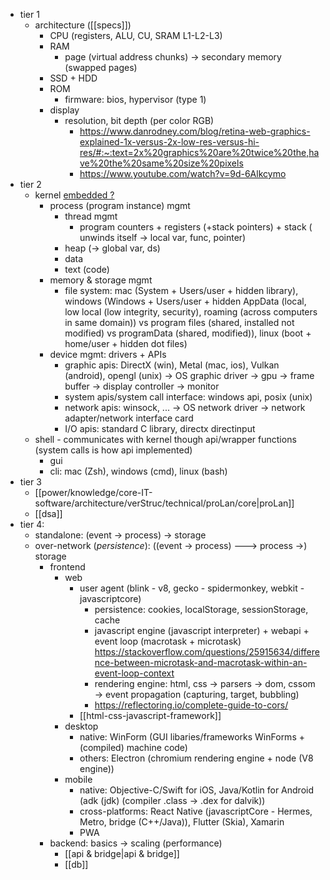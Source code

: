 - tier 1
	- architecture ([[specs]])
		- CPU (registers, ALU, CU, SRAM L1-L2-L3)
		- RAM
			- page (virtual address chunks) -> secondary memory (swapped pages)
		- SSD + HDD
		- ROM
			- firmware: bios, hypervisor (type 1)
		- display
			- resolution, bit depth (per color RGB) 
				- https://www.danrodney.com/blog/retina-web-graphics-explained-1x-versus-2x-low-res-versus-hi-res/#:~:text=2x%20graphics%20are%20twice%20the,have%20the%20same%20size%20pixels
				- https://www.youtube.com/watch?v=9d-6Alkcymo
- tier 2
	- kernel [embedded ?](https://www.quora.com/Do-all-embedded-systems-have-an-operating-system/answer/Tom-Crosley-1?ch=17&oid=75550492&share=144939ae&srid=y5Rp&target_type=answer)
		- process (program instance) mgmt
			- thread mgmt
				- program counters + registers (+stack pointers) + stack ( unwinds itself -> local var, func, pointer)
			- heap (-> global var, ds)
			- data
			- text (code)
		- memory & storage mgmt
			- file system: mac (System + Users/user + hidden library), windows (Windows + Users/user + hidden AppData (local, low local (low integrity, security), roaming (across computers in same domain)) vs program files (shared, installed not modified) vs programData (shared, modified)), linux (boot + home/user + hidden dot files)
		- device mgmt: drivers + APIs
			- graphic apis: DirectX (win), Metal (mac, ios), Vulkan (android), opengl (unix) ->  OS graphic driver -> gpu -> frame buffer -> display controller -> monitor
			- system apis/system call interface: windows api, posix (unix)
			- network apis: winsock, ... -> OS network driver -> network adapter/network interface card
			- I/O apis: standard C library, directx directinput
	- shell - communicates with kernel though api/wrapper functions (system calls is how api implemented) 
		- gui
		- cli: mac (Zsh), windows (cmd), linux (bash)
- tier 3
	- [[power/knowledge/core-IT-software/architecture/verStruc/technical/proLan/core|proLan]]
	- [[dsa]]
- tier 4: 
	- standalone: (event -> process) -> storage
	- over-network (*persistence*): ((event -> process) ---> process ->) storage 
		- frontend
			- web
				- user agent (blink - v8, gecko - spidermonkey, webkit - javascriptcore)
					- persistence: cookies, localStorage, sessionStorage, cache
					- javascript engine (javascript interpreter) + webapi + event loop (macrotask + microtask) https://stackoverflow.com/questions/25915634/difference-between-microtask-and-macrotask-within-an-event-loop-context
					- rendering engine: html, css -> parsers -> dom, cssom -> event propagation (capturing, target, bubbling)
					- https://reflectoring.io/complete-guide-to-cors/
				- [[html-css-javascript-framework]]
			- desktop
				- native: WinForm (GUI libaries/frameworks WinForms + (compiled) machine code)
				- others: Electron (chromium rendering engine + node (V8 engine))
			- mobile 
				- native:  Objective-C/Swift for iOS, Java/Kotlin for Android (adk (jdk) (compiler .class -> .dex for dalvik))
				- cross-platforms: React Native (javascriptCore - Hermes, Metro, bridge (C++/Java)), Flutter (Skia), Xamarin
				- PWA
		- backend: basics -> scaling (performance)
			- [[api & bridge|api & bridge]]
			- [[db]]